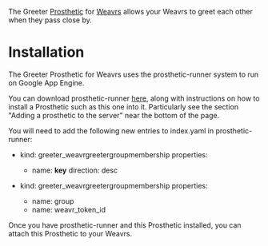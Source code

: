 The Greeter [Prosthetic](http://developer.weavrs.com/) for [Weavrs](http://weavrs.com/) allows your Weavrs to greet each other when they pass close by.

# Installation

The Greeter Prosthetic for Weavrs uses the prosthetic-runner system to run on Google App Engine.

You can download prosthetic-runner [here](https://github.com/philterphactory/prosthetic-runner), along with instructions on how to install a Prosthetic such as this one into it. Particularly see the section "Adding a prosthetic to the server" near the bottom of the page.

You will need to add the following new entries to index.yaml in prosthetic-runner:

- kind: greeter_weavrgreetergroupmembership
  properties:
  - name: __key__
    direction: desc

- kind: greeter_weavrgreetergroupmembership
  properties:
  - name: group
  - name: weavr_token_id

Once you have prosthetic-runner and this Prosthetic installed, you can attach this Prosthetic to your Weavrs.

